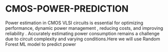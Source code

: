 # CMOS-POWER-PREDICTION
Power estimation in CMOS VLSI circuits is essential for optimizing performance, dynamic power management , reducing costs, and improving reliability . Accurately estimating power consumption remains a challenge due to circuit complexity and varying conditions.Here we will use Random Forest ML model to predict power

